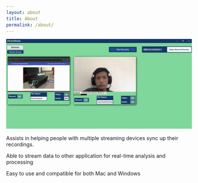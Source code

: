 ```yaml
---
layout: about
title: About
permalink: /about/
---
```


![ChronoSense-Example](../assets/img/ChronoSense_Img.png)

Assists in helping people with multiple streaming devices sync up their recordings.

Able to stream data to other application for real-time analysis and processing

Easy to use and compatible for both Mac and Windows



